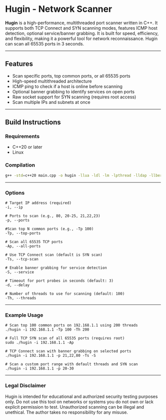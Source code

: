 # Hugin - Network Scanner

**Hugin** is a high-performance, multithreaded port scanner written in C++. It supports both TCP Connect and SYN scanning modes, features ICMP host detection, optional service/banner grabbing. It is built for speed, efficiency, and flexibility, making it a powerful tool for network reconnaissance. Hugin can scan all 65535 ports in 3 seconds.

---

## Features

- Scan specific ports, top common ports, or all 65535 ports
- High-speed multithreaded architecture
- ICMP ping to check if a host is online before scanning
- Optional banner grabbing to identify services on open ports
- Raw socket support for SYN scanning (requires root access)
- Scan multiple IPs and subnets at once

---

## Build Instructions

### Requirements

- C++20 or later
- Linux

### Compilation

```bash
g++ -std=c++20 main.cpp -o hugin -llua -ldl -lm -lpthread -lldap -llber -lldns
```

---

### Options

```
# Target IP address (required)
-i, --ip

# Ports to scan (e.g., 80, 20-25, 21,22,23)
-p, --ports

#Scan top N common ports (e.g., -Tp 100)
-Tp, --top-ports

# Scan all 65535 TCP ports
-Ap, --all-ports

# Use TCP Connect scan (default is SYN scan)
-Ts, --tcp-scan

# Enable banner grabbing for service detection
-S, --service

# Timeout for port probes in seconds (default: 3)
-d, --delay

# Number of threads to use for scanning (default: 100)
-Th, --threads
```

---

### Example Usage

```
# Scan top 100 common ports on 192.168.1.1 using 200 threads
./hugin -i 192.168.1.1 -Tp 100 -Th 200

# Full TCP SYN scan of all 65535 ports (requires root)
sudo ./hugin -i 192.168.1.1 -Ap

# TCP Connect scan with banner grabbing on selected ports
./hugin -i 192.168.1.1 -p 21,22,80 -Ts -S

# Scan a custom port range with default threads and SYN scan
./hugin -i 192.168.1.1 -p 20-30
```

---

### Legal Disclaimer

Hugin is intended for educational and authorized security testing purposes only.
Do not use this tool on networks or systems you do not own or lack explicit permission to test. Unauthorized scanning can be illegal and unethical. The author takes no responsibility for any misuse.
